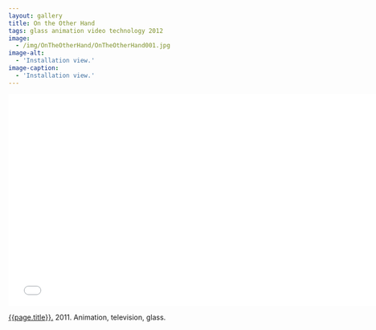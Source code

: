 ```yaml
---
layout: gallery
title: On the Other Hand
tags: glass animation video technology 2012
image: 
  - /img/OnTheOtherHand/OnTheOtherHand001.jpg
image-alt:
  - 'Installation view.'
image-caption:
  - 'Installation view.'
---
```


<div class="js-video vimeo widescreen">
<iframe src="//player.vimeo.com/video/33748139?title=0&amp;byline=0&amp;portrait=0" width="750" height="422" frameborder="0" webkitallowfullscreen mozallowfullscreen allowfullscreen></iframe> 
</div>

[{{page.title}}.](http://vimeo.com/33748139)  2011.  Animation, television, glass.



